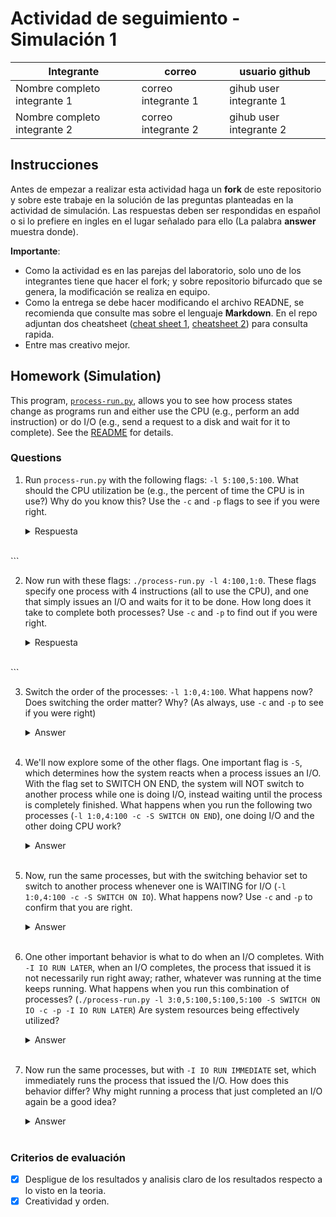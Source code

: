 # Actividad de seguimiento - Simulación 1

| Integrante                   | correo              | usuario github          |
| ---------------------------- | ------------------- | ----------------------- |
| Nombre completo integrante 1 | correo integrante 1 | gihub user integrante 1 |
| Nombre completo integrante 2 | correo integrante 2 | gihub user integrante 2 |

## Instrucciones

Antes de empezar a realizar esta actividad haga un **fork** de este repositorio y sobre este trabaje en la solución de las preguntas planteadas en la actividad de simulación. Las respuestas deben ser respondidas en español o si lo prefiere en ingles en el lugar señalado para ello (La palabra **answer** muestra donde).

**Importante**:

- Como la actividad es en las parejas del laboratorio, solo uno de los integrantes tiene que hacer el fork; y sobre repositorio bifurcado que se genera, la modificación se realiza en equipo.
- Como la entrega se debe hacer modificando el archivo READNE, se recomienda que consulte mas sobre el lenguaje **Markdown**. En el repo adjuntan dos cheatsheet ([cheat sheet 1](Markdown_Cheat_Sheet.pdf), [cheatsheet 2](markdown-cheatsheet.pdf)) para consulta rapida.
- Entre mas creativo mejor.

## Homework (Simulation)

This program, [`process-run.py`](process-run.py), allows you to see how process states change as programs run and either use the CPU (e.g., perform an add instruction) or do I/O (e.g., send a request to a disk and wait for it to complete). See the [README](https://github.com/remzi-arpacidusseau/ostep-homework/blob/master/cpu-intro/README.md) for details.

### Questions

1. Run `process-run.py` with the following flags: `-l 5:100,5:100`. What should the CPU utilization be (e.g., the percent of time the CPU is in use?) Why do you know this? Use the `-c` and `-p` flags to see if you were right.

   <details>
   <summary>Respuesta</summary>
   
   El comando ejecutado fue:

   ```bash
   python process-run.py -l 5:100,5:100 -c -p   

   Lo que se esperaba para cada proceso está configurado para ejecutar 5 instrucciones, y todas son del tipo que usa solo la CPU (es decir, no hacen operaciones de entrada/salida como leer un archivo o esperar datos).

   Como los dos procesos solo usan la CPU y no se detienen esperando nada, siempre hay al menos uno listo para trabajar. Por eso, se espera que la CPU esté ocupada todo el tiempo mientras se ejecutan.

   Calculos:
      Instrucciones totales: 5 (Proceso 0) + 5 (Proceso 1) = 10
      No hay E/S → No hay tiempo de inactividad
      Tiempo total = 10 ciclos
      Tiempo de CPU ocupada = 10 ciclos

   Utilización CPU = (Tiempo ocupado) / (Tiempo total) = 10 / 10 = 100%

   Resultado:

      Time        PID: 0        PID: 1           CPU           IOs
      1        RUN:cpu         READY             1
      2        RUN:cpu         READY             1
      3        RUN:cpu         READY             1
      4        RUN:cpu         READY             1
      5        RUN:cpu         READY             1
      6           DONE       RUN:cpu             1
      7           DONE       RUN:cpu             1
      8           DONE       RUN:cpu             1
      9           DONE       RUN:cpu             1
      10           DONE       RUN:cpu             1

   Resultado de la simulación:
      Stats: Total Time 10
      Stats: CPU Busy 10 (100.00%)
      Stats: IO Busy  0 (0.00%)

   Conclusión:
      La utilización de la CPU es del 100%, como se esperaba. La CPU estuvo completamente ocupada ya que no hubo operaciones de entrada/salida que provocaran esperas o cambios de contexto.

</details> <br> ```

2. Now run with these flags: `./process-run.py -l 4:100,1:0`. These flags specify one process with 4 instructions (all to use the CPU), and one that simply issues an I/O and waits for it to be done. How long does it take to complete both processes? Use `-c` and `-p` to find out if you were right.

   <details>
   <summary>Respuesta</summary>
   
   El comando ejecutado fue:

   ```bash
   python process-run.py -l 4:100,1:0 -c -p

   Se crean dos procesos:
      PID 0 ejecuta 4 instrucciones de CPU (100% CPU)
      PID 1 tiene una única instrucción de E/S (0% CPU)

   Cálculo o análisis:
      PID 0 corre primero, ocupando la CPU del tick 1 al 4 con instrucciones de CPU

      En el tick 5, PID 0 termina (DONE) y el planificador permite que PID 1 ejecute su instrucción de E/S (RUN:io)

      PID 1 queda bloqueado por 5 ticks (de 6 a 10)

      Y por ultimo en el tick 11, PID 1 se desbloquea (RUN:io_done) y termina.

   Resultado:
      Time        PID: 0        PID: 1           CPU           IOs
      1        RUN:cpu         READY             1
      2        RUN:cpu         READY             1
      3        RUN:cpu         READY             1
      4        RUN:cpu         READY             1
      5           DONE        RUN:io             1
      6           DONE       BLOCKED                           1
      7           DONE       BLOCKED                           1
      8           DONE       BLOCKED                           1
      9           DONE       BLOCKED                           1
      10           DONE       BLOCKED                           1
      11*          DONE   RUN:io_done             1

   Resultado de la simulación:
      Stats: Total Time 11
      Stats: CPU Busy 6 (54.55%)
      Stats: IO Busy  5 (45.45%)

   Conclusión:
      Los dos procesos terminan su ejecución en 11 ciclos.
      Durante ese tiempo, la CPU estuvo trabajando en 6 ciclos y el dispositivo de E/S en los otros 5.

      Esto es lógico, porque uno de los procesos hizo una operación de E/S que tardó 5 ciclos en completarse. Mientras tanto, no había más procesos listos para usar la CPU, así que el sistema tuvo que esperar a que la E/S terminara antes de poder finalizar la simulación.

</details> <br> ```

3. Switch the order of the processes: `-l 1:0,4:100`. What happens now? Does switching the order matter? Why? (As always, use `-c` and `-p` to see if you were right)

   <details>
   <summary>Answer</summary>
   Coloque aqui su respuerta
   </details>
   <br>

4. We'll now explore some of the other flags. One important flag is `-S`, which determines how the system reacts when a process issues an I/O. With the flag set to SWITCH ON END, the system will NOT switch to another process while one is doing I/O, instead waiting until the process is completely finished. What happens when you run the following two processes (`-l 1:0,4:100 -c -S SWITCH ON END`), one doing I/O and the other doing CPU work?

   <details>
   <summary>Answer</summary>
   Coloque aqui su respuerta
   </details>
   <br>

5. Now, run the same processes, but with the switching behavior set to switch to another process whenever one is WAITING for I/O (`-l 1:0,4:100 -c -S SWITCH ON IO`). What happens now? Use `-c` and `-p` to confirm that you are right.

   <details>
   <summary>Answer</summary>
   Coloque aqui su respuerta
   </details>
   <br>

6. One other important behavior is what to do when an I/O completes. With `-I IO RUN LATER`, when an I/O completes, the process that issued it is not necessarily run right away; rather, whatever was running at the time keeps running. What happens when you run this combination of processes? (`./process-run.py -l 3:0,5:100,5:100,5:100 -S SWITCH ON IO -c -p -I IO RUN LATER`) Are system resources being effectively utilized?

   <details>
   <summary>Answer</summary>
   Coloque aqui su respuerta
   </details>
   <br>

7. Now run the same processes, but with `-I IO RUN IMMEDIATE` set, which immediately runs the process that issued the I/O. How does this behavior differ? Why might running a process that just completed an I/O again be a good idea?

   <details>
   <summary>Answer</summary>
   Coloque aqui su respuerta
   </details>
   <br>

### Criterios de evaluación

- [x] Despligue de los resultados y analisis claro de los resultados respecto a lo visto en la teoria.
- [x] Creatividad y orden.
